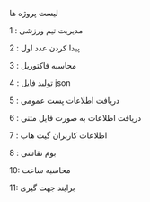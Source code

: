 لیست پروژه ها

1 : مدیریت تیم ورزشی

2 : پیدا کردن عدد اول

3 : محاسبه فاکتوریل

4 : تولید فایل json

5 : دریافت اطلاعات پست عمومی

6 : دریافت اطلاعات به صورت فایل متنی

7 : اطلاعات کاربران گیت هاب

8 : بوم نقاشی

10: محاسبه ساعت

11: برایند جهت گیری
